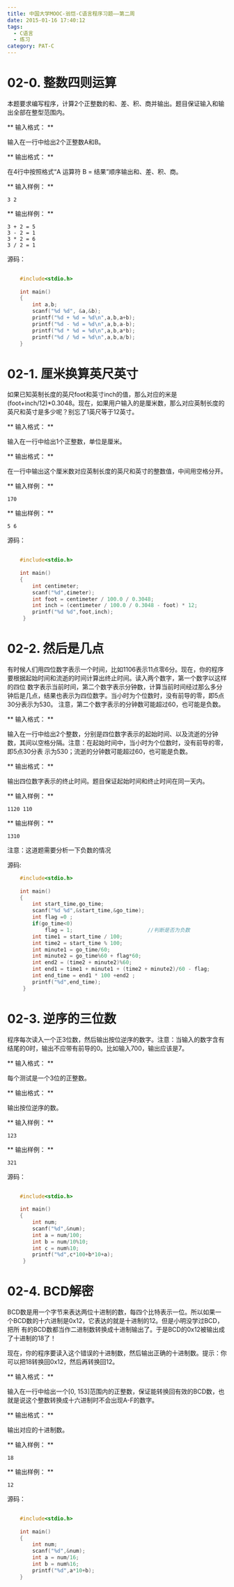 ```yaml
---
title: 中国大学MOOC-翁恺-C语言程序习题——第二周
date: 2015-01-16 17:40:12
tags: 
  - C语言
  - 练习
category: PAT-C
---
```


#  02-0. 整数四则运算

本题要求编写程序，计算2个正整数的和、差、积、商并输出。题目保证输入和输出全部在整型范围内。

** 输入格式： **

输入在一行中给出2个正整数A和B。

** 输出格式： **

在4行中按照格式“A 运算符 B = 结果”顺序输出和、差、积、商。
<!-- more -->
** 输入样例： **
    
    
    3 2
    

** 输出样例： **
    
    
    3 + 2 = 5
    3 - 2 = 1
    3 * 2 = 6
    3 / 2 = 1
    

源码：

```C
    
    #include<stdio.h>
    
    int main()
    {
    	int a,b;
    	scanf("%d %d", &a,&b);
    	printf("%d + %d = %d\n",a,b,a+b);
    	printf("%d - %d = %d\n",a,b,a-b);
    	printf("%d * %d = %d\n",a,b,a*b);
    	printf("%d / %d = %d\n",a,b,a/b);
    }

```

#  02-1. 厘米换算英尺英寸

如果已知英制长度的英尺foot和英寸inch的值，那么对应的米是(foot+inch/12)*0.3048。现在，如果用户输入的是厘米数，那么对应英制长度的
英尺和英寸是多少呢？别忘了1英尺等于12英寸。

** 输入格式： **

输入在一行中给出1个正整数，单位是厘米。

** 输出格式： **

在一行中输出这个厘米数对应英制长度的英尺和英寸的整数值，中间用空格分开。

** 输入样例： **
    
    
    170
    

** 输出样例： **
    
    
    5 6
    

源码：

```C
    
    #include<stdio.h>
    
    int main()
    {
    	int centimeter;
    	scanf("%d",¢imeter);
    	int foot = centimeter / 100.0 / 0.3048;
    	int inch = (centimeter / 100.0 / 0.3048 - foot) * 12;
    	printf("%d %d",foot,inch);
     } 
```  

#  02-2. 然后是几点

有时候人们用四位数字表示一个时间，比如1106表示11点零6分。现在，你的程序要根据起始时间和流逝的时间计算出终止时间。读入两个数字，第一个数字以这样的四位
数字表示当前时间，第二个数字表示分钟数，计算当前时间经过那么多分钟后是几点，结果也表示为四位数字。当小时为个位数时，没有前导的零，即5点30分表示为530。
注意，第二个数字表示的分钟数可能超过60，也可能是负数。

** 输入格式： **

输入在一行中给出2个整数，分别是四位数字表示的起始时间、以及流逝的分钟数，其间以空格分隔。注意：在起始时间中，当小时为个位数时，没有前导的零，即5点30分表
示为530；流逝的分钟数可能超过60，也可能是负数。

** 输出格式： **

输出四位数字表示的终止时间。题目保证起始时间和终止时间在同一天内。

** 输入样例： **
    
    
    1120 110
    

** 输出样例： **
    
    
    1310
    

注意：这道题需要分析一下负数的情况  

  
源码:

    
```C 
    #include<stdio.h>
    
    int main()
    {
    	int start_time,go_time;
    	scanf("%d %d",&start_time,&go_time);
    	int flag =0 ;
    	if(go_time<0)
    		flag = 1;                        //判断是否为负数 
    	int time1 = start_time / 100;
    	int time2 = start_time % 100;
    	int minute1 = go_time/60;
    	int minute2 = go_time%60 + flag*60; 
    	int end2 = (time2 + minute2)%60;
    	int end1 = time1 + minute1 + (time2 + minute2)/60 - flag;		
    	int end_time = end1 * 100 +end2 ;
    	printf("%d",end_time); 
     } 

```

#  02-3. 逆序的三位数

程序每次读入一个正3位数，然后输出按位逆序的数字。注意：当输入的数字含有结尾的0时，输出不应带有前导的0。比如输入700，输出应该是7。

** 输入格式： **

每个测试是一个3位的正整数。

** 输出格式： **

输出按位逆序的数。

** 输入样例： **
    
    
    123
    

** 输出样例： **
    
    
    321
    

源码：

```C
    
    #include<stdio.h>
    
    int main()
    {
    	int num;
    	scanf("%d",&num);
    	int a = num/100;
    	int b = num/10%10;
    	int c = num%10;
    	printf("%d",c*100+b*10+a);
     } 

```

#  02-4. BCD解密

BCD数是用一个字节来表达两位十进制的数，每四个比特表示一位。所以如果一个BCD数的十六进制是0x12，它表达的就是十进制的12。但是小明没学过BCD，把所
有的BCD数都当作二进制数转换成十进制输出了。于是BCD的0x12被输出成了十进制的18了！

现在，你的程序要读入这个错误的十进制数，然后输出正确的十进制数。提示：你可以把18转换回0x12，然后再转换回12。

** 输入格式： **

输入在一行中给出一个[0, 153]范围内的正整数，保证能转换回有效的BCD数，也就是说这个整数转换成十六进制时不会出现A-F的数字。

** 输出格式： **

输出对应的十进制数。

** 输入样例： **
    
    
    18
    

** 输出样例： **
    
    
    12
    

源码：

```C
    
    #include<stdio.h>
    
    int main()
    {
    	int num;
    	scanf("%d",&num);
    	int a = num/16;
    	int b = num%16;
    	printf("%d",a*10+b); 
    }

```
  

